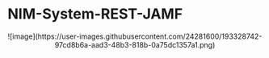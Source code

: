 # NIM-System-REST-JAMF
<p align="center">
![image](https://user-images.githubusercontent.com/24281600/193328742-97cd8b6a-aad3-48b3-818b-0a75dc1357a1.png)
</p>
